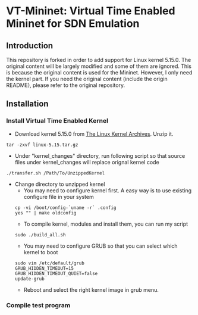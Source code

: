 # VT-Mininet: Virtual Time Enabled Mininet for SDN Emulation

## Introduction

This repository is forked in order to add support for Linux kernel 5.15.0. The original content will be largely modified and some of them are ignored. This is because the original content is used for the Mininet. However, I only need the kernel part. If you need the original content (include the origin README), please refer to the original repository.

## Installation

### Install Virtual Time Enabled Kernel

* Download kernel 5.15.0 from [The Linux Kernel Archives](https://www.kernel.org/pub/linux/kernel/v5.x/linux-5.15.tar.gz). Unzip it.
```
tar -zxvf linux-5.15.tar.gz
```
* Under "kernel_changes" directory, run following script so that source files under kernel_changes will replace orignal kernel code
```
./transfer.sh /Path/To/UnzippedKernel
```
* Change directory to unzipped kernel
	* You may need to configure kernel first. A easy way is to use existing configure file in your system
	```
	cp -vi /boot/config-`uname -r` .config
	yes "" | make oldconfig
	```
	* To compile kernel, modules and install them, you can run my script
	```
	sudo ./build_all.sh
	```
    * You may need to configure GRUB so that you can select which kernel to boot
    ```
    sudo vim /etc/default/grub
    GRUB_HIDDEN_TIMEOUT=15
    GRUB_HIDDEN_TIMEOUT_QUIET=false
    update-grub
    ```
    * Reboot and select the right kernel image in grub menu.

### Compile test program


